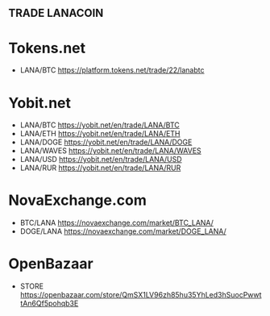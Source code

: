 ## TRADE LANACOIN

# Tokens.net 

- LANA/BTC https://platform.tokens.net/trade/22/lanabtc

# Yobit.net 

- LANA/BTC https://yobit.net/en/trade/LANA/BTC
- LANA/ETH https://yobit.net/en/trade/LANA/ETH
- LANA/DOGE https://yobit.net/en/trade/LANA/DOGE
- LANA/WAVES https://yobit.net/en/trade/LANA/WAVES
- LANA/USD https://yobit.net/en/trade/LANA/USD
- LANA/RUR https://yobit.net/en/trade/LANA/RUR


# NovaExchange.com
- BTC/LANA https://novaexchange.com/market/BTC_LANA/
- DOGE/LANA https://novaexchange.com/market/DOGE_LANA/

# OpenBazaar

- STORE https://openbazaar.com/store/QmSX1LV96zh85hu35YhLed3hSuocPwwttAn6Qf5pohqb3E
